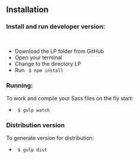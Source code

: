 <h2>Installation</h2>

<h3>Install and run developer version:</h3></br>

<ul>
    <li> Download the LP folder from GitHub </li>
    <li> Open your terminal </li>
    <li>Change to the directory LP</li>
    <li>Run <code> $ npm install </code> </li>
</ul>

<h3>Running:</h3>
<p>To work and compile your Sass files on the fly start:</p> 
<ul>
    <li> <code> $ gulp watch </code></li>
</ul>

<h3>Distribution version</h3>
<p>To generate version for distribution:</p> 
<ul>
<li> <code> $ gulp dist </code></li>
</ul>